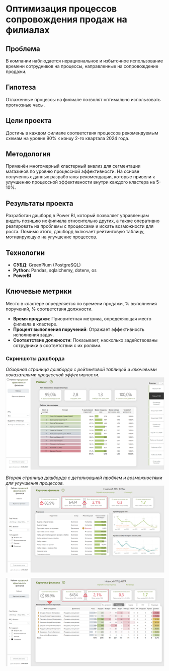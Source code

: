 # Оптимизация процессов сопровождения продаж на филиалах

## Проблема
В компании наблюдается нерациональное и избыточное использование времени сотрудников на процессы, направленные на сопровождение продажи. 

## Гипотеза
Отлаженные процессы на филиале позволят оптимально использовать прогнозные часы.

## Цели проекта
Достичь в каждом филиале соответствия процессов рекомендуемым схемам на уровне 90% к концу 2-го квартала 2024 года.

## Методология
Применён многомерный кластерный анализ для сегментации магазинов по уровню процессной эффективности. На основе полученных данных разработаны рекомендации, которые привели к улучшению процессной эффективности внутри каждого кластера на 5-10%.

## Результаты проекта
Разработан дашборд в Power BI, который позволяет управленцам видеть позицию их филиала относительно других, а также оперативно реагировать на проблемы с процессами и искать возможности для роста. Помимо этого, дашборд включает рейтинговую таблицу, мотивирующую на улучшение процессов.

## Технологии
- **СУБД**: GreenPlum (PostgreSQL)
- **Python**: Pandas, sqlalchemy, dotenv, os
- **PowerBI**

## Ключевые метрики
Место в кластере определяется по времени продажи, % выполнения поручений, % соответствия должности.
- **Время продажи**: Приоритетная метрика, определяющая место филиала в кластере.
- **Процент выполнения поручений**: Отражает эффективность исполнения задач.
- **Соответствие должности**: Показывает, насколько задействованы сотрудники в соответствии с их ролями.

### Скриншоты дашборда
*Обзорная страница дашборда с рейтинговой таблицей и ключевыми показателями процессной эффективности.*
![Обзорный дашборд](https://github.com/ViktoriyaKr/Images/blob/main/Rating.png)

*Вторая страница дашборда с детализацией проблем и возможностями для улучшения процессов.*
![Детализация проблем](https://github.com/ViktoriyaKr/Images/blob/main/Detailing.png)

![Детализация проблем](https://github.com/ViktoriyaKr/Images/blob/main/Detailing2.png)
